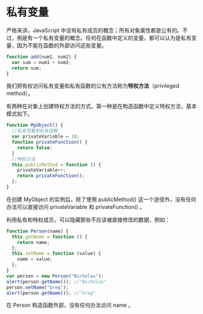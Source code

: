 # 私有变量

严格来讲，JavaScript 中没有私有成员的概念；所有对象属性都是公有的。不过，倒是有一个私有变量的概念。任何在函数中定义的变量，都可以认为是私有变量，因为不能在函数的外部访问这些变量。

```javascript
function add(num1, num2) {
  var sum = num1 + num2;
  return sum;
}
```

我们把有权访问私有变量和私有函数的公有方法称为**特权方法**（privileged method）。

有两种在对象上创建特权方法的方式。第一种是在构造函数中定义特权方法，基本模式如下。

```javascript
function MyObject() {
  //私有变量和私有函数
  var privateVariable = 10;
  function privateFunction() {
    return false;
  }
  //特权方法
  this.publicMethod = function () {
    privateVariable++;
    return privateFunction();
  };
}
```

在创建 MyObject 的实例后，除了使用 publicMethod() 这一个途径外，没有任何办法可以直接访问 privateVariable 和 privateFunction() 。

利用私有和特权成员，可以隐藏那些不应该被直接修改的数据，例如：

```javascript
function Person(name) {
  this.getName = function () {
    return name;
  };
  this.setName = function (value) {
    name = value;
  };
}
var person = new Person("Nicholas");
alert(person.getName()); //"Nicholas"
person.setName("Greg");
alert(person.getName()); //"Greg"
```

在 Person 构造函数外部，没有任何办法访问 name 。
